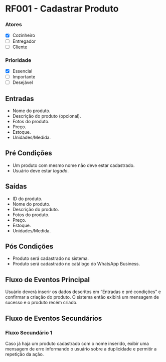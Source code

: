 # RF001 - Cadastrar Produto

### Atores

* [x] Cozinheiro
* [ ] Entregador
* [ ] Cliente

### Prioridade

* [x] Essencial
* [ ] Importante
* [ ] Desejável

## Entradas

* Nome do produto.
* Descrição do produto (opcional).
* Fotos do produto.
* Preço.
* Estoque.
* Unidades/Medida.

## Pré Condições

* Um produto com mesmo nome não deve estar cadastrado.
* Usuário deve estar _logado_.

## Saídas

* ID do produto.
* Nome do produto.
* Descrição do produto.
* Fotos do produto.
* Preço.
* Estoque.
* Unidades/Medida.

## Pós Condições

* Produto será cadastrado no sistema.
* Produto será cadastrado no catálogo do WhatsApp Business.

## Fluxo de Eventos Principal

Usuário deverá inserir os dados descritos em “Entradas e pré condições” e confirmar a criação do produto. O sistema então exibirá um mensagem de sucesso e o produto recém criado.

## Fluxo de Eventos Secundários

### Fluxo Secundário 1

Caso já haja um produto cadastrado com o nome inserido, exibir uma mensagem de erro informando o usuário sobre a duplicidade e permitir a repetição da ação.
